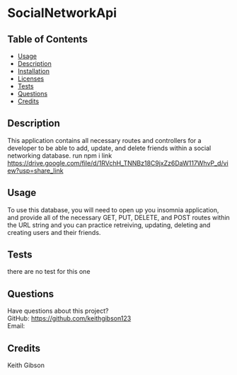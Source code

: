 
# SocialNetworkApi
  

  ## Table of Contents
  * [Usage](#usage)
  * [Description](#description)
  * [Installation](#installation)
  * [Licenses](#licenses)
  * [Tests](#tests)
  * [Questions](#questions)
  * [Credits](#credits)
  ## Description
   This application contains all necessary routes and controllers for a developer to be able to add, update, and delete friends within a social networking database.
  run npm i 
  link https://drive.google.com/file/d/1RVchH_TNNBz18C9jxZz6DaW117WhvP_d/view?usp=share_link
  ## Usage
  To use this database, you will need to open up you insomnia application, and provide all of the necessary GET, PUT, DELETE, and POST routes within the URL string and you can practice retreiving, updating, deleting and creating users and their friends.

  ## Tests
  there are no test for this one
  ## Questions
  Have questions about this project?  
  GitHub: https://github.com/keithgibson123  
  Email: 
  ## Credits
  Keith Gibson
